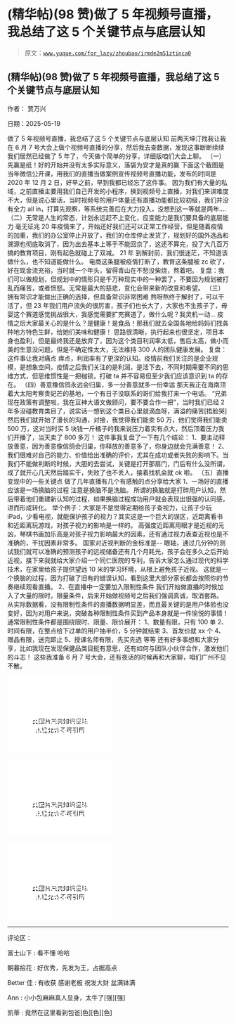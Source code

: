 # (精华帖)(98 赞)做了 5 年视频号直播，我总结了这 5 个关键节点与底层认知

> 原文：[`www.yuque.com/for_lazy/zhoubao/irmde2m51ztinca0`](https://www.yuque.com/for_lazy/zhoubao/irmde2m51ztinca0)

## (精华帖)(98 赞)做了 5 年视频号直播，我总结了这 5 个关键节点与底层认知

作者： 贾万兴

日期：2025-05-19

做了 5 年视频号直播，我总结了这 5 个关键节点与底层认知
前两天坤汀找我让我在 6 月 7 号大会上做个视频号直播的分享，然后我去查数据，发现这事断断续续我们居然已经做了 5 年了，今天做个简单的分享，详细版咱们大会上聊。
（一）先赢是纸！好的开始并没有太多实际意义，落袋为安才是真的赢
下面这个截图是当年微信公开课，用我们的直播当做案例宣传视频号直播功能，发布的时间是 2020 年 12 月 2 日，好早之前，早到我都已经忘了这件事。
因为我们有大量的私域，之前直播主要用我们自己开发的小程序，换到视频号上直播，对我们来讲难度不大，但是说心里话，当时视频号的用户体量还有直播功能都比较初级，我们并没有全力 all
in，打算先观察，等系统完善后在大力投入，没想到这一等就是两年.... （二）无常是人生的常态，计划永远赶不上变化，应变能力是我们要具备的底层能力
毫无征兆 20 年疫情来了，开始还好我们还可以正常工作经营，但是随着疫情的加重，我们的办公室停止开放了，我们的仓库停止发货了，规划好的国外选品和溯源也彻底取消了，因为出去基本上等于不能回京了，这还不算完，投了大几百万搞的教育项目，刚有起色就碰上了双减。
21 年 到解封前，我们很迷茫，不知道该做什么，也不知道能做什么。
电商这条腿被疫情打断了，教育这条腿被 zc 砍了，好在现金流充裕，当时就一个年头，留得青山在不愁没柴烧，熬着吧。
复盘：我们可以做规划，但规划中的情形只是千万种现实中的一种罢了，不要因为规划被打乱而痛苦，或者愤怒。无常是最大的慈悲，变化会带来新的改变和希望。
（三）拥有常识才能做出正确的选择，但具备常识非常困难
熬呀熬终于解封了，可以干活了，但 23 年我们用户流失的很厉害，孩子们也长大了，大家也不生孩子了，母婴这个赛道感觉挑战很大，我感觉需要扩充赛道了，做什么呢？我灵机一动...
疫情之后大家最关心的是什么？是健康！是食品！那我们就去全国各地给妈妈们找各种地方特色生鲜，给她们美味和健康！
思路很清晰，执行起来也很坚定，项目本身也盈利，但是最终我还是放弃了，因为这个类目利润率太低，售后太高，做小而美的生意没问题，但是不确定性太大，无法维持 300 人的团队健康发展。
复盘：这件事让我对痛点
痒点，利润率有了更深的认知。疫情前我们关注的是企业规模，是想象空间，疫情之后我们关注的是利润，是活下去，不同时期需要不同的思维方式，但思维惯性是一把枷锁，打破 ta 并不容易但至少我们应该意识到 ta 的存在。
（四）善意橡信鸽永远会归巢，多一分善意就多一份幸运 那天我正在海南顶着大太阳考察贵妃芒的基地，一个有日子没联系的哥们给我打来一个电话。
“兄弟现在政策有调整啦，我在豆神大语文做顾问，要不要合作一把”，当时我们已经 2 年多没碰教育类目了，说实话一想到这个类目心里就滴血呀，满溢的痛苦[捂脸哭]
然后我们就开始了漫长的沟通，对接，我觉得我们能卖 50 万，他们觉得我们能卖 500 万，这对当时买 5 块钱一斤橘子的我来说压力着实有点大，然后顶着压力我们开播了，当天卖了 800 多万！
这件事我复盘了一下有几个结论： 1、要主动释放善意，因为善意像信鸽会归巢，你释放的善意多了，你身边就会充满善意！
2、我们很难对自己的能力、价值给出准确的评价，尤其在成功或者失败的影响下。当我们不能做判断的时候，大胆的去尝试，关键是打开那扇门，门后有什么没所谓，成了就开心几天然后踏实干，失败了也不丢人，接着找机会就 ok 啦。
（五）直播变现中的一些关键点 做了几年直播有几个有感触的点分享给大家 1、一场好的直播应该是一场换脑的过程 注意是换脑不是洗脑。
所谓的换脑就是打碎用户认知，然后带着他们重建新认知的过程，如果换脑过程成功用户就会表现出很强的认同感，进而形成转化。
举个例子：大家是不是觉得定期给孩子查视力，让孩子少玩 iPad，少看电视，就能保护孩子的视力？其实这是一个巨大的误区，近距离看书和近距离玩游戏，对孩子视力的影响是一样的。
高强度近距离用眼才是近视的元凶，琴棋书画加乐高是对孩子视力影响最大的因素，还有通过视力表查近视也是不准确的，干扰因素非常多。 国家对近视判断的金标准是--
眼轴，通过几分钟的测试我们就可以准确的预测孩子的远视储备还有几个月耗光，孩子会在多久之后开始近视，接下来我就给大家介绍一个同仁医院的专利，告诉大家怎么通过现代的科学技术，在家里给孩子提供望远 10 米的学习环境，从根上避免孩子近视。
这就是一个换脑的过程，因为打破了旧有的错误认知，看到这里大部分家长都会按照你的节奏继续观看直播。 2、在直播中一定要加入限制性条件
我们开始做直播的时候加入了大量的限时，限量条件，后来开始做视频号之后我们强调真诚，取消套路。
从实际数据看，没有限制性条件的直播数据明显差，而且最关键的是用户体验也没变好，因为对用户来说，突破各种限制性条件买到产品本身就是一件愉悦的事情！
通常限制性条件都是围绕限时、限量、限价展开： 1、数量有限，只有 100 单 2、时间有限，在整点给下过单的用户抽半价，5 分钟就结束 3、首发价就 xx 个
4、赠品有限，送完即止 5、授课名师有限，先买先选 等等
还有好多事想和大家分享，比如我现在发现保健品类目挺有意思，还有如何与团队小伙伴合作，激发他们的斗志！
这些我准备 6 月 7 号大会，还有夜话的时候再和大家聊，咱们广州不见不散。

![](img/42a543cd075d9541f8f1ce40cd93a396.png "None")

![](img/902d27d51f5df7c5efe6395a5dd8a4a3.png "None")

![](img/7aef7adfed1ae889b658594f8be39e39.png "None")

* * *

评论区：

富士山下 : 看不懂 哈哈

朝暮拾花 : 好优秀，先发为王，占据高点

Better 佳 : 有收获 感谢老板 祝发大财 盆满钵满

Ann : 小小包麻麻真人显身，太牛了[强][强]

凯蒂 : 竟然在这里看到包爸[色][色][色]